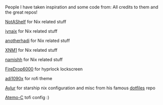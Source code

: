 People I have taken inspiration and some code from:
All credits to them and the great repos!

[NotAShelf](https://github.com/NotAShelf) for Nix related stuff   

[iynaix](https://github.com/iynaix) for Nix related stuff   

[anotherhadi](https://github.com/anotherhadi) for Nix related stuff  

[XNM1](https://github.com/XNM1) for Nix related stuff  

[namishh](https://github.com/namishh) for Nix related stuff

[FireDrop6000](https://github.com/FireDrop6000) for hyprlock lockscreen   

[adi1090x](https://github.com/adi1090x) for rofi theme    

[Aylur](https://github.com/Aylur) for starship nix configuration and misc from his famous [dotfiles](https://github.com/Aylur/dotfiles) repo      

[Atemo-C](https://github.com/Atemo-C) tofi config :)
